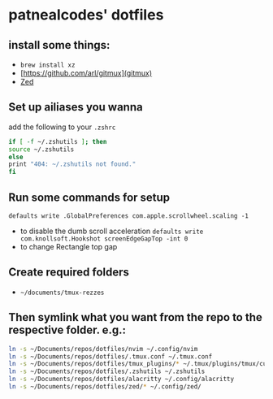 # patnealcodes' dotfiles

## install some things:

- `brew install xz`
- [https://github.com/arl/gitmux](gitmux)
- [Zed](https://zed.dev/)

## Set up ailiases you wanna

add the following to your `.zshrc`

```bash
if [ -f ~/.zshutils ]; then
source ~/.zshutils
else
print "404: ~/.zshutils not found."
fi
```

## Run some commands for setup

`defaults write .GlobalPreferences com.apple.scrollwheel.scaling -1`

- to disable the dumb scroll acceleration
  `defaults write com.knollsoft.Hookshot screenEdgeGapTop -int 0`
- to change Rectangle top gap

## Create required folders

- `~/documents/tmux-rezzes`

## Then symlink what you want from the repo to the respective folder. e.g.:

```bash
ln -s ~/Documents/repos/dotfiles/nvim ~/.config/nvim
ln -s ~/Documents/repos/dotfiles/.tmux.conf ~/.tmux.conf
ln -s ~/Documents/repos/dotfiles/tmux_plugins/* ~/.tmux/plugins/tmux/custom/
ln -s ~/Documents/repos/dotfiles/.zshutils ~/.zshutils
ln -s ~/Documents/repos/dotfiles/alacritty ~/.config/alacritty
ln -s ~/Documents/repos/dotfiles/zed/* ~/.config/zed/
```
